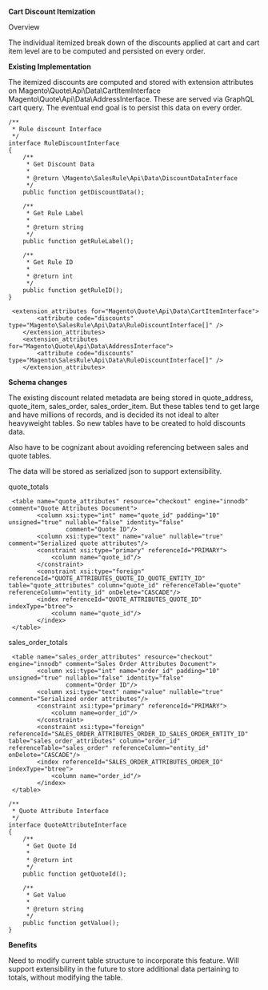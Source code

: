 **Cart Discount Itemization**

Overview

The individual itemized break down of the discounts applied at cart and cart item level are to be computed and persisted on every order.

**Existing Implementation**

The itemized discounts are computed and stored with extension attributes on Magento\Quote\Api\Data\CartItemInterface Magento\Quote\Api\Data\AddressInterface. These are served via GraphQL cart query. The eventual end goal is to persist this data on every order.

```
/**
 * Rule discount Interface
 */
interface RuleDiscountInterface
{
    /**
     * Get Discount Data
     *
     * @return \Magento\SalesRule\Api\Data\DiscountDataInterface
     */
    public function getDiscountData();

    /**
     * Get Rule Label
     *
     * @return string
     */
    public function getRuleLabel();

    /**
     * Get Rule ID
     *
     * @return int
     */
    public function getRuleID();
}
```

```
 <extension_attributes for="Magento\Quote\Api\Data\CartItemInterface">
        <attribute code="discounts" type="Magento\SalesRule\Api\Data\RuleDiscountInterface[]" />
    </extension_attributes>
    <extension_attributes for="Magento\Quote\Api\Data\AddressInterface">
        <attribute code="discounts" type="Magento\SalesRule\Api\Data\RuleDiscountInterface[]" />
    </extension_attributes>
```

**Schema changes**

The existing discount related metadata are being stored in quote_address, quote_item, sales_order, sales_order_item. But these tables tend to get large and have millions of records, and is decided its not ideal to alter heavyweight tables. So new tables have to be created to hold discounts data.

Also have to be cognizant about avoiding referencing between sales and quote tables.

The data will be stored as serialized json to support extensibility.

quote_totals
```
 <table name="quote_attributes" resource="checkout" engine="innodb" comment="Quote Attributes Document">
        <column xsi:type="int" name="quote_id" padding="10" unsigned="true" nullable="false" identity="false"
                comment="Quote ID"/>
        <column xsi:type="text" name="value" nullable="true" comment="Serialized quote attributes"/>
        <constraint xsi:type="primary" referenceId="PRIMARY">
            <column name="quote_id"/>
        </constraint>
        <constraint xsi:type="foreign" referenceId="QUOTE_ATTRIBUTES_QUOTE_ID_QUOTE_ENTITY_ID"    table="quote_attributes" column="quote_id" referenceTable="quote" referenceColumn="entity_id" onDelete="CASCADE"/>
        <index referenceId="QUOTE_ATTRIBUTES_QUOTE_ID" indexType="btree">
            <column name="quote_id"/>
        </index>
 </table>
```
sales_order_totals
```
 <table name="sales_order_attributes" resource="checkout" engine="innodb" comment="Sales Order Attributes Document">
        <column xsi:type="int" name="order_id" padding="10" unsigned="true" nullable="false" identity="false"
                comment="Order ID"/>
        <column xsi:type="text" name="value" nullable="true" comment="Serialized order attributes"/>
        <constraint xsi:type="primary" referenceId="PRIMARY">
            <column name=order_id"/>
        </constraint>
        <constraint xsi:type="foreign" referenceId="SALES_ORDER_ATTRIBUTES_ORDER_ID_SALES_ORDER_ENTITY_ID"   table="sales_order_attributes" column="order_id" referenceTable="sales_order" referenceColumn="entity_id" onDelete="CASCADE"/>
        <index referenceId="SALES_ORDER_ATTRIBUTES_ORDER_ID" indexType="btree">
            <column name="order_id"/>
        </index>
 </table>
```
```
/**
 * Quote Attribute Interface
 */
interface QuoteAttributeInterface
{
    /**
     * Get Quote Id
     *
     * @return int
     */
    public function getQuoteId();

    /**
     * Get Value
     *
     * @return string
     */
    public function getValue();
}
```
**Benefits**

Need to modify current table structure to incorporate this feature. Will support extensibility in the future to store additional data pertaining to totals, without modifying the table.


